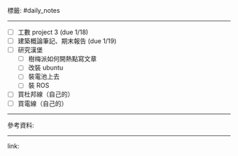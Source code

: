 標籤: #daily_notes 

---

- [ ] 工數 project 3 (due 1/18)
- [ ] 建築概論筆記、期末報告 (due 1/19)
- [ ] 研究漢堡
	- [ ] 樹梅派如何開熱點寫文章
	- [ ] 改裝 ubuntu
	- [ ] 裝電池上去
	- [ ] 裝 ROS
- [ ] 買杜邦線（自己的）
- [ ] 買電線（自己的）

---

參考資料:



---

link:

